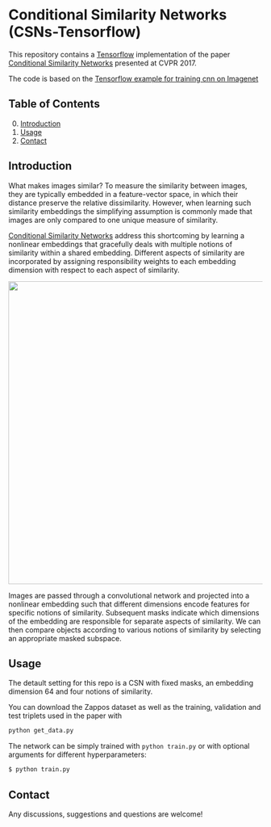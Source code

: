 # Conditional Similarity Networks (CSNs-Tensorflow)

This repository contains a [Tensorflow](https://github.com/tensorflow/tensorflow) implementation of the paper [Conditional Similarity Networks](https://arxiv.org/abs/1603.07810) presented at CVPR 2017. 

The code is based on the [Tensorflow example for training cnn on Imagenet](https://github.com/MachineLP/train_arch) 


## Table of Contents
0. [Introduction](#introduction)
0. [Usage](#usage)
0. [Contact](#contact)

## Introduction
What makes images similar? To measure the similarity between images, they are typically embedded in a feature-vector space, in which their distance preserve the relative dissimilarity. However, when learning such similarity embeddings the simplifying assumption is commonly made that images are only compared to one unique measure of similarity.

[Conditional Similarity Networks](https://arxiv.org/abs/1603.07810) address this shortcoming by learning a nonlinear embeddings that gracefully deals with multiple notions of similarity within a shared embedding. Different aspects of similarity are incorporated by assigning responsibility weights to each embedding dimension with respect to each aspect of similarity.

<img src="https://github.com/MachineLP/conditional-similarity-networks-Tensorflow/blob/master/csn_overview.png?raw=true" width="600">

Images are passed through a convolutional network and projected into a nonlinear embedding such that different dimensions encode features for specific notions of similarity. Subsequent masks indicate which dimensions of the embedding are responsible for separate aspects of similarity. We can then compare objects according to various notions of similarity by selecting an appropriate masked subspace.

## Usage
The detault setting for this repo is a CSN with fixed masks, an embedding dimension 64 and four notions of similarity.

You can download the Zappos dataset as well as the training, validation and test triplets used in the paper with

```sh
python get_data.py
```

The network can be simply trained with `python train.py` or with optional arguments for different hyperparameters:
```sh
$ python train.py 
```

## Contact

Any discussions, suggestions and questions are welcome!
